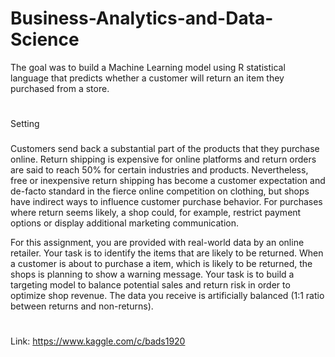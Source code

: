 # Business-Analytics-and-Data-Science
The goal was to build a Machine Learning model using R statistical language that predicts whether a customer will return an item they purchased from a store.
#
Setting
###
Customers send back a substantial part of the products that they purchase online. Return shipping is expensive for online platforms and return orders are said to reach 50% for certain industries and products. Nevertheless, free or inexpensive return shipping has become a customer expectation and de-facto standard in the fierce online competition on clothing, but shops have indirect ways to influence customer purchase behavior. For purchases where return seems likely, a shop could, for example, restrict payment options or display additional marketing communication.

For this assignment, you are provided with real-world data by an online retailer. Your task is to identify the items that are likely to be returned. When a customer is about to purchase a item, which is likely to be returned, the shops is planning to show a warning message. Your task is to build a targeting model to balance potential sales and return risk in order to optimize shop revenue. The data you receive is artificially balanced (1:1 ratio between returns and non-returns).
#
Link: https://www.kaggle.com/c/bads1920
